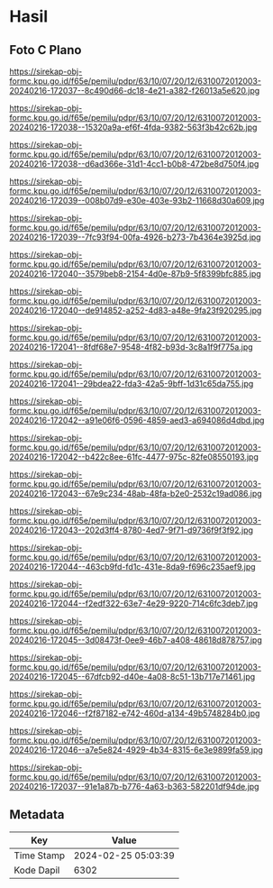 # Hasil

## Foto C Plano

https://sirekap-obj-formc.kpu.go.id/f65e/pemilu/pdpr/63/10/07/20/12/6310072012003-20240216-172037--8c490d66-dc18-4e21-a382-f26013a5e620.jpg

https://sirekap-obj-formc.kpu.go.id/f65e/pemilu/pdpr/63/10/07/20/12/6310072012003-20240216-172038--15320a9a-ef6f-4fda-9382-563f3b42c62b.jpg

https://sirekap-obj-formc.kpu.go.id/f65e/pemilu/pdpr/63/10/07/20/12/6310072012003-20240216-172038--d6ad366e-31d1-4cc1-b0b8-472be8d750f4.jpg

https://sirekap-obj-formc.kpu.go.id/f65e/pemilu/pdpr/63/10/07/20/12/6310072012003-20240216-172039--008b07d9-e30e-403e-93b2-11668d30a609.jpg

https://sirekap-obj-formc.kpu.go.id/f65e/pemilu/pdpr/63/10/07/20/12/6310072012003-20240216-172039--7fc93f94-00fa-4926-b273-7b4364e3925d.jpg

https://sirekap-obj-formc.kpu.go.id/f65e/pemilu/pdpr/63/10/07/20/12/6310072012003-20240216-172040--3579beb8-2154-4d0e-87b9-5f8399bfc885.jpg

https://sirekap-obj-formc.kpu.go.id/f65e/pemilu/pdpr/63/10/07/20/12/6310072012003-20240216-172040--de914852-a252-4d83-a48e-9fa23f920295.jpg

https://sirekap-obj-formc.kpu.go.id/f65e/pemilu/pdpr/63/10/07/20/12/6310072012003-20240216-172041--8fdf68e7-9548-4f82-b93d-3c8a1f9f775a.jpg

https://sirekap-obj-formc.kpu.go.id/f65e/pemilu/pdpr/63/10/07/20/12/6310072012003-20240216-172041--29bdea22-fda3-42a5-9bff-1d31c65da755.jpg

https://sirekap-obj-formc.kpu.go.id/f65e/pemilu/pdpr/63/10/07/20/12/6310072012003-20240216-172042--a91e06f6-0596-4859-aed3-a694086d4dbd.jpg

https://sirekap-obj-formc.kpu.go.id/f65e/pemilu/pdpr/63/10/07/20/12/6310072012003-20240216-172042--b422c8ee-61fc-4477-975c-82fe08550193.jpg

https://sirekap-obj-formc.kpu.go.id/f65e/pemilu/pdpr/63/10/07/20/12/6310072012003-20240216-172043--67e9c234-48ab-48fa-b2e0-2532c19ad086.jpg

https://sirekap-obj-formc.kpu.go.id/f65e/pemilu/pdpr/63/10/07/20/12/6310072012003-20240216-172043--202d3ff4-8780-4ed7-9f71-d9736f9f3f92.jpg

https://sirekap-obj-formc.kpu.go.id/f65e/pemilu/pdpr/63/10/07/20/12/6310072012003-20240216-172044--463cb9fd-fd1c-431e-8da9-f696c235aef9.jpg

https://sirekap-obj-formc.kpu.go.id/f65e/pemilu/pdpr/63/10/07/20/12/6310072012003-20240216-172044--f2edf322-63e7-4e29-9220-714c6fc3deb7.jpg

https://sirekap-obj-formc.kpu.go.id/f65e/pemilu/pdpr/63/10/07/20/12/6310072012003-20240216-172045--3d08473f-0ee9-46b7-a408-48618d878757.jpg

https://sirekap-obj-formc.kpu.go.id/f65e/pemilu/pdpr/63/10/07/20/12/6310072012003-20240216-172045--67dfcb92-d40e-4a08-8c51-13b717e71461.jpg

https://sirekap-obj-formc.kpu.go.id/f65e/pemilu/pdpr/63/10/07/20/12/6310072012003-20240216-172046--f2f87182-e742-460d-a134-49b5748284b0.jpg

https://sirekap-obj-formc.kpu.go.id/f65e/pemilu/pdpr/63/10/07/20/12/6310072012003-20240216-172046--a7e5e824-4929-4b34-8315-6e3e9899fa59.jpg

https://sirekap-obj-formc.kpu.go.id/f65e/pemilu/pdpr/63/10/07/20/12/6310072012003-20240216-172037--91e1a87b-b776-4a63-b363-582201df94de.jpg


## Metadata

| Key        | Value               |
| ---------- | ------------------- |
| Time Stamp | 2024-02-25 05:03:39 |
| Kode Dapil | 6302                |



